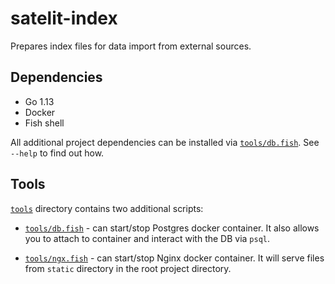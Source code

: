 # satelit-index

Prepares index files for data import from external sources.

## Dependencies

- Go 1.13
- Docker
- Fish shell

All additional project dependencies can be installed via [`tools/db.fish`](tools/db.fish). See `--help` to find out how.

## Tools

[`tools`](tools) directory contains two additional scripts:

- [`tools/db.fish`](tools/db.fish) - can start/stop Postgres docker container. It also allows you to attach to container and interact
with the DB via `psql`.

- [`tools/ngx.fish`](tools/db.fish) - can start/stop Nginx docker container. It will serve files from `static` directory in
the root project directory.
